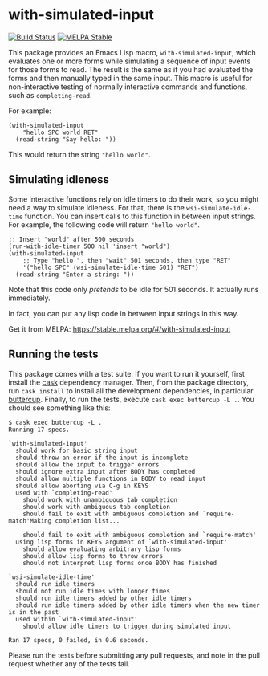 # with-simulated-input

[![Build Status](https://travis-ci.org/DarwinAwardWinner/with-simulated-input.svg?branch=master)](https://travis-ci.org/DarwinAwardWinner/with-simulated-input) [![MELPA Stable](https://stable.melpa.org/packages/with-simulated-input-badge.svg)](https://stable.melpa.org/#/with-simulated-input)

This package provides an Emacs Lisp macro, `with-simulated-input`,
which evaluates one or more forms while simulating a sequence of input
events for those forms to read. The result is the same as if you had
evaluated the forms and then manually typed in the same input. This
macro is useful for non-interactive testing of normally interactive
commands and functions, such as `completing-read`.

For example:

```elisp
(with-simulated-input
    "hello SPC world RET"
  (read-string "Say hello: "))
```

This would return the string `"hello world"`.

## Simulating idleness

Some interactive functions rely on idle timers to do their work, so
you might need a way to simulate idleness. For that, there is the
`wsi-simulate-idle-time` function. You can insert calls to this
function in between input strings. For example, the following code
will return `"hello world"`.

```elisp
;; Insert "world" after 500 seconds
(run-with-idle-timer 500 nil 'insert "world")
(with-simulated-input
    ;; Type "hello ", then "wait" 501 seconds, then type "RET"
    '("hello SPC" (wsi-simulate-idle-time 501) "RET")
  (read-string "Enter a string: "))
```

Note that this code only *pretends* to be idle for 501 seconds. It
actually runs immediately.

In fact, you can put any lisp code in between input strings
in this way.

Get it from MELPA: https://stable.melpa.org/#/with-simulated-input

## Running the tests

This package comes with a test suite. If you want to run it yourself,
first install the [cask](http://cask.readthedocs.io/en/latest/)
dependency manager. Then, from the package directory, run `cask
install` to install all the development dependencies, in
particular
[buttercup](https://github.com/jorgenschaefer/emacs-buttercup).
Finally, to run the tests, execute `cask exec buttercup -L .`. You
should see something like this:

```
$ cask exec buttercup -L .
Running 17 specs.

`with-simulated-input'
  should work for basic string input
  should throw an error if the input is incomplete
  should allow the input to trigger errors
  should ignore extra input after BODY has completed
  should allow multiple functions in BODY to read input
  should allow aborting via C-g in KEYS
  used with `completing-read'
    should work with unambiguous tab completion
    should work with ambiguous tab completion
    should fail to exit with ambiguous completion and `require-match'Making completion list...

    should fail to exit with ambiguous completion and `require-match'
  using lisp forms in KEYS argument of `with-simulated-input'
    should allow evaluating arbitrary lisp forms
    should allow lisp forms to throw errors
    should not interpret lisp forms once BODY has finished

`wsi-simulate-idle-time'
  should run idle timers
  should not run idle times with longer times
  should run idle timers added by other idle timers
  should run idle timers added by other idle timers when the new timer is in the past
  used within `with-simulated-input'
    should allow idle timers to trigger during simulated input

Ran 17 specs, 0 failed, in 0.6 seconds.
````

Please run the tests before submitting any pull requests, and note in
the pull request whether any of the tests fail.
